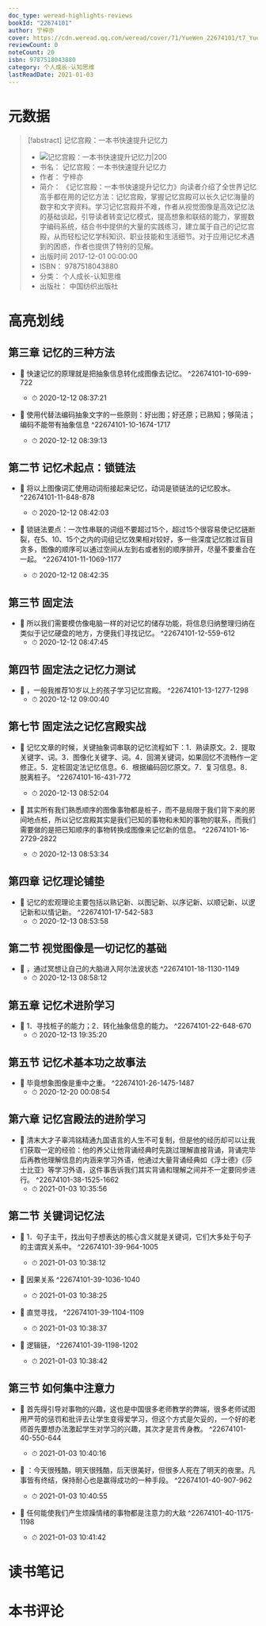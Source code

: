 ```yaml
---
doc_type: weread-highlights-reviews
bookId: "22674101"
author: 宁梓亦
cover: https://cdn.weread.qq.com/weread/cover/71/YueWen_22674101/t7_YueWen_22674101.jpg
reviewCount: 0
noteCount: 20
isbn: 9787518043880
category: 个人成长-认知思维
lastReadDate: 2021-01-03
---
```

# 元数据
> [!abstract] 记忆宫殿：一本书快速提升记忆力
> - ![ 记忆宫殿：一本书快速提升记忆力|200](https://cdn.weread.qq.com/weread/cover/71/YueWen_22674101/t7_YueWen_22674101.jpg)
> - 书名： 记忆宫殿：一本书快速提升记忆力
> - 作者： 宁梓亦
> - 简介： 《记忆宫殿：一本书快速提升记忆力》向读者介绍了全世界记忆高手都在用的记忆方法：记忆宫殿，掌握记忆宫殿可以长久记忆海量的数字和文字资料。学习记忆宫殿并不难，作者从视觉图像是高效记忆法的基础谈起，引导读者转变记忆模式，提高想象和联结的能力，掌握数字编码系统，结合书中提供的大量的实践练习，建立属于自己的记忆宫殿，从而轻松记忆学科知识、职业技能和生活细节。对于应用记忆术遇到的困惑，作者也提供了特别的见解。
> - 出版时间 2017-12-01 00:00:00
> - ISBN： 9787518043880
> - 分类： 个人成长-认知思维
> - 出版社： 中国纺织出版社

# 高亮划线

## 第三章 记忆的三种方法


- 📌 快速记忆的原理就是把抽象信息转化成图像去记忆。 ^22674101-10-699-722
    - ⏱ 2020-12-12 08:37:21 

- 📌 使用代替法编码抽象文字的一些原则：好出图；好还原；已熟知；够简洁；编码不能带有抽象信息 ^22674101-10-1674-1717
    - ⏱ 2020-12-12 08:39:13 
## 第二节 记忆术起点：锁链法


- 📌 将以上图像词汇使用动词衔接起来记忆，动词是锁链法的记忆胶水。 ^22674101-11-848-878
    - ⏱ 2020-12-12 08:42:03 

- 📌 锁链法要点：一次性串联的词组不要超过15个，超过15个很容易使记忆链断裂，在5、10、15个之内的词组记忆效果相对较好，多一些深度记忆胜过盲目贪多，图像的顺序可以通过空间从左到右或者别的顺序排开，尽量不要重合在一起。 ^22674101-11-1069-1177
    - ⏱ 2020-12-12 08:42:35 
## 第三节 固定法


- 📌 所以我们需要模仿像电脑一样的对记忆的储存功能，将信息归纳整理归纳在类似于记忆硬盘的地方，方便我们寻找记忆。 ^22674101-12-559-612
    - ⏱ 2020-12-12 08:47:45 
## 第四节 固定法之记忆力测试


- 📌 ，一般我推荐10岁以上的孩子学习记忆宫殿。 ^22674101-13-1277-1298
    - ⏱ 2020-12-12 09:00:40 
## 第七节 固定法之记忆宫殿实战


- 📌 记忆文章的时候，关键抽象词串联的记忆流程如下：1．熟读原文。2．提取关键字、词。3．图像化关键字、词。4．回溯关键词，如果回忆不流畅作一定修正。5．定桩固定法记忆信息。6．根据编码回忆原文。7．复习信息。8．脱离桩子。 ^22674101-16-431-772
    - ⏱ 2020-12-13 08:52:04 

- 📌 其实所有我们熟悉顺序的图像事物都是桩子，而不是局限于我们背下来的房间地点桩，所以记忆宫殿其实是我们已知的事物和未知的事物的联系，而我们需要做的是把已知顺序的事物转换成图像来记忆新的信息。 ^22674101-16-2729-2822
    - ⏱ 2020-12-13 08:53:34 
## 第四章 记忆理论铺垫


- 📌 记忆的宏观理论主要包括以熟记新、以图记新、以序记新、以顺记新、以逻记新和以情记新。 ^22674101-17-542-583
    - ⏱ 2020-12-13 08:53:58 
## 第二节 视觉图像是一切记忆的基础


- 📌 ，通过冥想让自己的大脑进入阿尔法波状态 ^22674101-18-1130-1149
    - ⏱ 2020-12-13 08:58:12 
## 第五章 记忆术进阶学习


- 📌 1．寻找桩子的能力；2．转化抽象信息的能力。 ^22674101-22-648-670
    - ⏱ 2020-12-13 19:35:20 
## 第五节 记忆术基本功之故事法


- 📌 毕竟想象图像是重中之重。 ^22674101-26-1475-1487
    - ⏱ 2020-12-20 00:08:54 
## 第六章 记忆宫殿法的进阶学习


- 📌 清末大才子辜鸿铭精通九国语言的人生不可复制，但是他的经历却可以让我们获取一定的经验：他的养父让他背诵经典时先跳过理解直接背诵，背诵完毕后再教他理解信息的内涵来学习外语，他通过大量背诵经典如《浮士德》《莎士比亚》等学习外语，这件事告诉我们其实背诵和理解之间并不一定要同步进行。 ^22674101-38-1525-1662
    - ⏱ 2021-01-03 10:35:56 
## 第二节 关键词记忆法


- 📌 1．句子主干，找出句子想表达的核心含义就是关键词，它们大多处于句子的主谓宾关系中。 ^22674101-39-964-1005
    - ⏱ 2021-01-03 10:38:12 

- 📌 因果关系 ^22674101-39-1036-1040
    - ⏱ 2021-01-03 10:38:25 

- 📌 直觉寻找， ^22674101-39-1104-1109
    - ⏱ 2021-01-03 10:38:37 

- 📌 逻辑链， ^22674101-39-1198-1202
    - ⏱ 2021-01-03 10:38:42 
## 第三节 如何集中注意力


- 📌 首先得引导对事物的兴趣，这也是中国很多老师教学的弊端，很多老师试图用严苛的惩罚和批评去让学生变得爱学习，但这个方式是欠妥的，一个好的老师首先要想办法激起学生对学习的兴趣，其次才是言传身教。 ^22674101-40-550-644
    - ⏱ 2021-01-03 10:40:16 

- 📌 ：今天很残酷，明天很残酷，后天很美好，但很多人死在了明天的夜里。凡事皆有终结，保持耐心也是赢得成功的一种手段。 ^22674101-40-907-962
    - ⏱ 2021-01-03 10:40:55 

- 📌 任何能使我们产生烦躁情绪的事物都是注意力的大敌 ^22674101-40-1175-1198
    - ⏱ 2021-01-03 10:41:42 
# 读书笔记

# 本书评论
